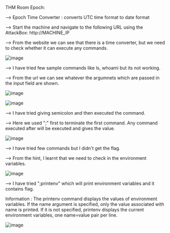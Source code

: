 THM Room Epoch:

--> Epoch Time Converter : converts UTC time format to date format

--> Start the machine and navigate to the following URL using the AttackBox: http://MACHINE_IP 

--> From the website we can see that there is a time converter, but we need to check whether it can execute any commands.

![image](https://user-images.githubusercontent.com/54020728/215844673-2205e844-bb5d-45f6-a965-29dbb2331d5f.png)

--> I have tried few sample commands like ls, whoami but its not working.

--> From the url we can see whatever the argumnets which are passed in the input field are shown.

![image](https://user-images.githubusercontent.com/54020728/215845181-b7368eac-472e-45d6-b957-77ae79055b87.png)

![image](https://user-images.githubusercontent.com/54020728/215845352-9de4141c-522f-477a-bcd6-6f4640111d79.png)

--> I have tried giving semicolon and then executed the command.

--> Here we used ";" first to terminate the first command. Any command executed after will be executed and gives the value.

![image](https://user-images.githubusercontent.com/54020728/215845714-b437287e-a07a-401b-a494-772350570c85.png)

--> I have tried few commands but I didn't get the flag.

--> From the hint, I learnt that we need to check in the environment variables.

![image](https://user-images.githubusercontent.com/54020728/215845838-20dc8e3c-cbf8-40fd-ac79-d63148143a7a.png)

--> I have tried ";printenv" which will print environment variables and it contains flag.

Information : The printenv command displays the values of environment variables. If the name argument is specified, only the value associated with name is printed. 
If it is not specified, printenv displays the current environment variables, one name=value pair per line.

![image](https://user-images.githubusercontent.com/54020728/215846004-e8437895-154a-4cbd-a7ca-60863ac0e3fb.png)












